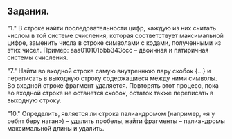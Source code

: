 ## Задания.
"1."  В строке найти последовательности цифр, каждую из них считать числом в той системе счисления, которая соответствует максимальной цифре, заменить числа в строке символами с кодами, полученными из этих чисел. Пример: aaa010101bbb343ccc – двоичная и пятиричная системы счисления.  
  
"7."  Найти во входной строке самую внутреннюю пару скобок {...} и переписать в выходную строку содержащиеся между ними символы. Во входной строке фрагмент удаляется. Повторять этот процесс, пока во входной строке не останется скобок, остаток также переписать в выходную строку.  
  
"10."  Определить, является ли строка палиандромом (например, «я у ребят беру наган») – удалить пробелы, найти фрагменты – палиандромы максимальной длины и удалить.  
